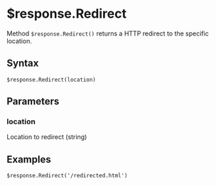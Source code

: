 # $response.Redirect

Method `$response.Redirect()` returns a HTTP redirect to the specific location.

## Syntax

```
$response.Redirect(location)
```

## Parameters

### location
Location to redirect (string)


## Examples

```
$response.Redirect('/redirected.html')
```
